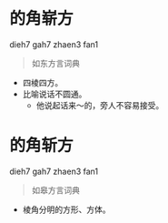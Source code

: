 # 的角崭方
dieh7 gah7 zhaen3 fan1
> 如东方言词典
- 四棱四方。
- 比喻说话不圆通。
  - 他说起话来～的，旁人不容易接受。

# 的角斩方
dieh7 gah7 zhaen3 fan1
> 如皋方言词典
- 棱角分明的方形、方体。
